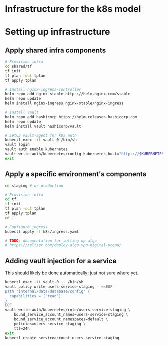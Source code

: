 # Infrastructure for the k8s model

# Setting up infrastructure

## Apply shared infra components
```sh
# Provision infra
cd shared/tf
tf init
tf plan -out tplan
tf apply tplan

# Install nginx-ingress-controller
helm repo add nginx-stable https://helm.nginx.com/stable
helm repo update
helm install nginx-ingress nginx-stable/nginx-ingress

# Install vault
helm repo add hashicorp https://helm.releases.hashicorp.com
helm repo update
helm install vault hashicorp/vault

# Setup vault-agent for k8s auth
kubectl exec -it vault-0 /bin/sh
vault login
vault auth enable kubernetes
vault write auth/kubernetes/config kubernetes_host="https://$KUBERNETES_PORT_443_TCP_ADDR:443"
exit
```

## Apply a specific environment's components
```sh
cd staging # or production

# Provision infra
cd tf
tf init
tf plan -out tplan
tf apply tplan
cd ..

# Configure ingress
kubectl apply -f k8s/ingress.yaml

# TODO: documentation for setting up algo
# https://zeltser.com/deploy-algo-vpn-digital-ocean/
```

## Adding vault injection for a service
This should likely be done automatically; just not sure where yet.
```sh
kubectl exec -it vault-0 -- /bin/sh
vault policy write users-service-staging - <<EOF
path "internal/data/database/config" {
  capabilities = ["read"]
}
EOF
vault write auth/kubernetes/role/users-service-staging \
    bound_service_account_names=users-service-staging \
    bound_service_account_namespaces=default \
    policies=users-service-staging \
    ttl=24h
exit
kubectl create serviceaccount users-service-staging
```
